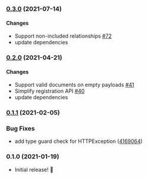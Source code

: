 ### [0.3.0](https://github.com/tzellman/nest-jsonapi/compare/v0.2.0...v0.3.0) (2021-07-14)

#### Changes

-   Support non-included relationships [#72](https://github.com/tzellman/nest-jsonapi/pull/72)
-   update dependencies

### [0.2.0](https://github.com/tzellman/nest-jsonapi/compare/v0.1.1...v0.2.0) (2021-04-21)

#### Changes

-   Support valid documents on empty payloads [#41](https://github.com/tzellman/nest-jsonapi/pull/41)
-   Simplify registration API [#40](https://github.com/tzellman/nest-jsonapi/pull/40)
-   update dependencies

### [0.1.1](https://github.com/tzellman/nest-jsonapi/compare/v0.1.0...v0.1.1) (2021-02-05)

### Bug Fixes

-   add type guard check for
    HTTPException ([4169064](https://github.com/tzellman/nest-jsonapi/commit/4169064d33ed395de9009f4ff737b40b2a724eb8))

### 0.1.0 (2021-01-19)

-   Initial release! 🎉
